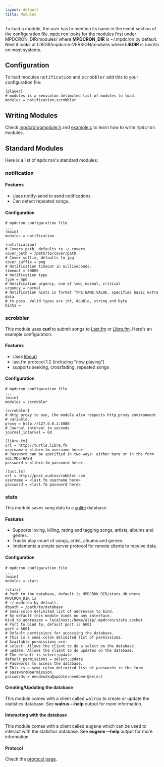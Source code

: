 ```yaml
---
layout: default
title: Modules
---
```


To load a module, the user has to mention its name in the event section of the
configuration file. <tt>mpdcron</tt> looks for the modules first under
MPDCRON\_DIR/modules/ where **MPDCRON\_DIR** is ~/.mpdcron by default. Next it
looks at LIBDIR/mpdcron-VERSION/modules where **LIBDIR** is /usr/lib on most
systems.

## Configuration
To load modules <tt>notification</tt> and <tt>scrobbler</tt> add this to your configuration file:

    [player]
    # modules is a semicolon delimited list of modules to load.
    modules = notification;scrobbler

## Writing Modules
Check [mpdcron/gmodule.h](http://github.com/alip/mpdcron/blob/master/src/gmodule/gmodule.h) and
[example.c](http://github.com/alip/mpdcron/blob/master/conf/modules/example.c) to learn how to write
<tt>mpdcron</tt> modules.

## Standard Modules
Here is a list of <tt>mpdcron</tt>'s standard modules:

### notification

#### Features
- Uses notify-send to send notifications.
- Can detect repeated songs.

#### Configuration

    # mpdcron configuration file
    ...
    [main]
    modules = notification

    [notification]
    # Covers path, defaults to ~/.covers
    cover_path = /path/to/cover/path
    # Cover suffix, defaults to jpg
    cover_suffix = png
    # Notification timeout in milliseconds.
    timeout = 50000
    # Notification type
    type = mpd
    # Notification urgency, one of low, normal, critical
    urgency = normal
    # Notification hints in format TYPE:NAME:VALUE, specifies basic extra data
    # to pass. Valid types are int, double, string and byte
    hints =

### scrobbler
This module uses **curl** to submit songs to [Last.fm](http://last.fm) or
[Libre.fm](http://libre.fm). Here's an example configuration:

#### Features
- Uses [libcurl](http://curl.haxx.se/)
- last.fm protocol 1.2 (including "now playing")
- supports seeking, crossfading, repeated songs

#### Configuration

    # mpdcron configuration file
    ...
    [main]
    modules = scrobbler

    [scrobbler]
    # Http proxy to use, the module also respects http_proxy environment
    # variable.
    proxy = http://127.0.0.1:8080
    # Journal interval in seconds
    journal_interval = 60

    [libre.fm]
    url = http://turtle.libre.fm
    username = <libre.fm username here>
    # Password can be specified in two ways: either bare or in the form md5:MD5-HASH
    password = <libre.fm password here>

    [last.fm]
    url = http://post.audioscrobbler.com
    username = <last.fm username here>
    password = <last.fm password here>

### stats
This module saves song data to a [sqlite](http://www.sqlite.org/) database.

#### Features
- Supports loving, killing, rating and tagging songs, artists, albums and genres.
- Tracks play count of songs, artist, albums and genres.
- Implements a simple server protocol for remote clients to receive data.

#### Configuration

    # mpdcron configuration file
    ...
    [main]
    modules = stats

    [stats]
    # Path to the database, default is MPDCRON_DIR/stats.db where MPDCRON_DIR is
    # ~/.mpdcron by default.
    dbpath = /path/to/database
    # Semi-colon delimited list of addresses to bind.
    # By default this module binds on any interface.
    bind_to_addresses = localhost;/home/alip/.mpdcron/stats.socket
    # Port to bind to, default port is 6601
    port = 6601
    # Default permissions for accessing the database.
    # This is a semi-colon delimited list of permissions.
    # Available permissions are:
    # select: Allows the client to do a select on the database.
    # update: Allows the client to do updates on the database.
    # The default is select;update
    default_permissions = select;update
    # Passwords to access the database.
    # This is a semi-colon delimited list of passwords in the form
    # password@permission.
    passwords = needvodka@update;needbeer@select

#### Creating/Updating the database
This module comes with a client called <tt>walrus</tt> to create or update the
statistics database. See **walrus --help** output for more information.

#### Interacting with the database
This module comes with a client called <tt>eugene</tt> which can be used to
interact with the statistics database. See **eugene --help** output for more
information.

#### Protocol
Check the [protocol page](/mpdcron/modules/protocol.html).

<!-- vim: set tw=80 ft=mkd spell spelllang=en sw=4 sts=4 et : -->
